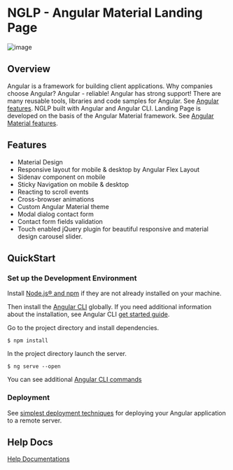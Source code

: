 # NGLP - Angular Material Landing Page
![image](langding.png)

## Overview

Angular is a framework for building client applications. Why companies choose Angular? Angular - reliable! Angular has strong support! There are many reusable tools, libraries and code samples for Angular. See [Angular features](https://angular.io/features).
NGLP built with Angular and Angular CLI. Landing Page is developed on the basis of the Angular Material framework. See [Angular Material features](https://material.angular.io/).

## Features

* Material Design
* Responsive layout for mobile & desktop by Angular Flex Layout
* Sidenav component on mobile
* Sticky Navigation on mobile & desktop
* Reacting to scroll events
* Cross-browser animations
* Custom Angular Material theme
* Modal dialog contact form
* Contact form fields validation
* Touch enabled jQuery plugin for beautiful responsive and material design carousel slider.

## QuickStart

### Set up the Development Environment

Install [Node.js® and npm](https://nodejs.org/en/download/) if they are not already installed on your machine.

Then install the [Angular CLI](https://github.com/angular/angular-cli) globally. If you need additional information about the installation, see Angular CLI [get started guide](https://github.com/angular/angular-cli/wiki#getting-started).

Go to the project directory and install dependencies.

```
$ npm install

```

In the project directory launch the server. 

```
$ ng serve --open

```

You can see additional [Angular CLI commands](https://github.com/angular/angular-cli/wiki#additional-commands)

### Deployment

See [simplest deployment techniques](https://angular.io/guide/deployment) for deploying your Angular application to a remote server.

## Help Docs

[Help Documentations](https://evgensharyy.github.io/nglp_doc/#helpdocs)
